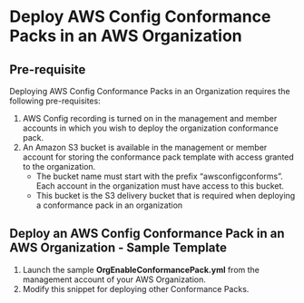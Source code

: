 <p align="center">
</p>

# Deploy AWS Config Conformance Packs in an AWS Organization

## Pre-requisite
Deploying AWS Config Conformance Packs in an Organization requires the following pre-requisites: 

1. AWS Config recording is turned on in the management and member accounts in which you wish to deploy the organization conformance pack.
2. An Amazon S3 bucket is available in the management or member account for storing the conformance pack template with access granted to the organization.
	- The bucket name must start with the prefix “awsconfigconforms”. Each account in the organization must have access to this bucket.  
	- This bucket is the S3 delivery bucket that is required when deploying a conformance pack in an organization

## Deploy an AWS Config Conformance Pack in an AWS Organization - Sample Template

1. Launch the sample **OrgEnableConformancePack.yml** from the management account of your AWS Organization.
1. Modify this snippet for deploying other Conformance Packs.